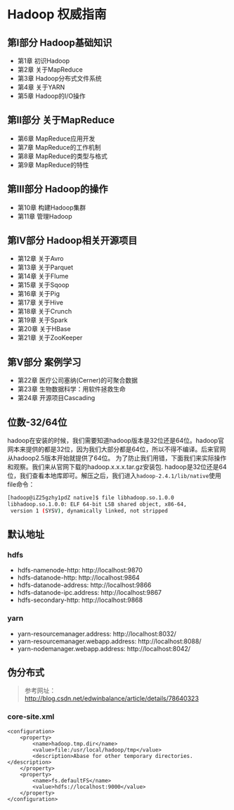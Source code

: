 # Hadoop 权威指南

## 第Ⅰ部分  Hadoop基础知识

- 第1章  初识Hadoop
- 第2章  关于MapReduce
- 第3章  Hadoop分布式文件系统
- 第4章  关于YARN
- 第5章  Hadoop的I/O操作

## 第Ⅱ部分  关于MapReduce

- 第6章  MapReduce应用开发
- 第7章  MapReduce的工作机制
- 第8章  MapReduce的类型与格式
- 第9章  MapReduce的特性

## 第Ⅲ部分  Hadoop的操作

- 第10章  构建Hadoop集群
- 第11章  管理Hadoop

## 第Ⅳ部分  Hadoop相关开源项目

- 第12章  关于Avro
- 第13章  关于Parquet
- 第14章  关于Flume
- 第15章  关于Sqoop
- 第16章  关于Pig
- 第17章  关于Hive
- 第18章  关于Crunch
- 第19章  关于Spark
- 第20章  关于HBase
- 第21章  关于ZooKeeper

## 第Ⅴ部分  案例学习

- 第22章  医疗公司塞纳(Cerner)的可聚合数据
- 第23章  生物数据科学：用软件拯救生命
- 第24章  开源项目Cascading

## 位数-32/64位

hadoop在安装的时候，我们需要知道hadoop版本是32位还是64位。hadoop官网本来提供的都是32位，因为我们大部分都是64位，所以不得不编译。后来官网从hadoop2.5版本开始就提供了64位。
为了防止我们用错，下面我们来实际操作和观察。我们来从官网下载的hadoop.x.x.x.tar.gz安装包.
hadoop是32位还是64位，我们查看本地库即可。解压之后，我们进入`hadoop-2.4.1/lib/native`使用file命令：
``` bash
[hadoop@iZ25gzhy1pdZ native]$ file libhadoop.so.1.0.0
libhadoop.so.1.0.0: ELF 64-bit LSB shared object, x86-64,
 version 1 (SYSV), dynamically linked, not stripped
```

## 默认地址

### hdfs

- hdfs-namenode-http: http://localhost:9870
- hdfs-datanode-http: http://localhost:9864
- hdfs-datanode-address: http://localhost:9866
- hdfs-datanode-ipc.address: http://localhost:9867
- hdfs-secondary-http: http://localhost:9868

### yarn

- yarn-resourcemanager.address: http://localhost:8032/
- yarn-resourcemanager.webapp.address: http://localhost:8088/
- yarn-nodemanager.webapp.address:  http://localhost:8042/

## 伪分布式

> 参考网址：http://blog.csdn.net/edwinbalance/article/details/78640323

### core-site.xml

```
<configuration>
    <property>
        <name>hadoop.tmp.dir</name>
        <value>file:/usr/local/hadoop/tmp</value>
        <description>Abase for other temporary directories.</description>
    </property>
    <property>
        <name>fs.defaultFS</name>
        <value>hdfs://localhost:9000</value>
    </property>
</configuration>
```
